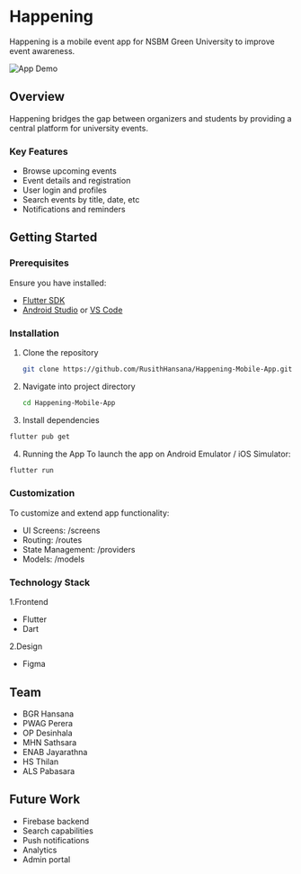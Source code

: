 # Happening

Happening is a mobile event app for NSBM Green University to improve event awareness.

![App Demo](images/demo.png)

## Overview

Happening bridges the gap between organizers and students by providing a central platform for university events.  

### Key Features

- Browse upcoming events
- Event details and registration  
- User login and profiles  
- Search events by title, date, etc
- Notifications and reminders

## Getting Started 

### Prerequisites

Ensure you have installed:

- [Flutter SDK](https://docs.flutter.dev/get-started/install)
- [Android Studio](https://developer.android.com/studio) or [VS Code](https://code.visualstudio.com/)

### Installation 

1. Clone the repository
    ```bash
    git clone https://github.com/RusithHansana/Happening-Mobile-App.git
    ```
2. Navigate into project directory
    ```bash
   cd Happening-Mobile-App
3. Install dependencies
```bash
flutter pub get
```
4. Running the App
To launch the app on Android Emulator / iOS Simulator:
```bash
flutter run
```

### Customization

To customize and extend app functionality:

- UI Screens: /screens
- Routing: /routes
- State Management: /providers
- Models: /models
  
### Technology Stack

1.Frontend

- Flutter
- Dart
  
2.Design

- Figma

## Team

- BGR Hansana  
- PWAG Perera
- OP Desinhala  
- MHN Sathsara
- ENAB Jayarathna  
- HS Thilan    
- ALS Pabasara

## Future Work  

- Firebase backend   
- Search capabilities    
- Push notifications   
- Analytics   
- Admin portal
